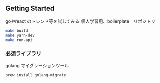 ## Getting Started

goやreact のトレンド等を試してみる
個人学習用、boilerplate　リポジトリ

```bash
make build
make yarn-dev
make run-api
```

### 必須ライブラリ

golang マイグレーションツール

```bash
brew install golang-migrate
```
